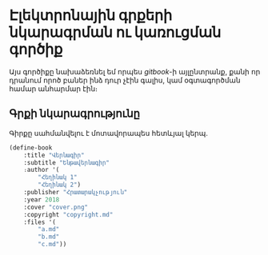 # Էլեկտրոնային գրքերի նկարագրման ու կառուցման գործիք

Այս գործիքը նախաձեռնել եմ որպես _gitbook_-ի այլընտրանք, քանի որ դրանում որոծ բաներ ինձ դուր չէին գալիս, կամ օգտագործման համար անհարմար էին։

## Գրքի նկարագրությունը

Գիրքը սահմանվելու է մոտավորապես հետևյալ կերպ.

```lisp
(define-book
	:title "Վերնագիր"
	:subtitle "Ենթավերնագիր"
	։author '(
		"Հեղինակ 1"
		"Հեղինակ 2")
	:publisher "Հրատարակչություն"
	:year 2018
	:cover "cover.png"
	:copyright "copyright.md"
	:files '(
		"a.md"
		"b.md"
		"c.md"))
```
